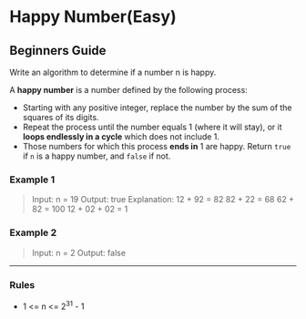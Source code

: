 # Happy Number(Easy)

## Beginners Guide

Write an algorithm to determine if a number n is happy.

A **happy number** is a number defined by the following process:

* Starting with any positive integer, replace the number by the sum of the squares of its digits.
* Repeat the process until the number equals 1 (where it will stay), or it **loops endlessly in a cycle** which does not include 1.
* Those numbers for which this process **ends in** 1 are happy.
Return `true` if `n` is a happy number, and `false` if not.

### Example 1

> Input: n = 19
Output: true
Explanation:
12 + 92 = 82
82 + 22 = 68
62 + 82 = 100
12 + 02 + 02 = 1

### Example 2

> Input: n = 2
Output: false

---

### Rules

* 1 <= n <= 2$^{31}$ - 1
